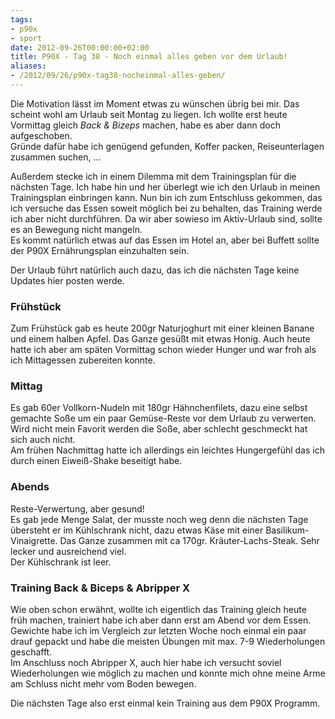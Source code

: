 ```yaml
---
tags:
- p90x
- sport
date: 2012-09-26T00:00:00+02:00
title: P90X - Tag 38 - Noch einmal alles geben vor dem Urlaub!
aliases:
- /2012/09/26/p90x-tag38-nocheinmal-alles-geben/
---
```


Die Motivation lässt im Moment etwas zu wünschen übrig bei mir. Das scheint wohl am Urlaub seit Montag zu liegen. Ich wollte erst heute Vormittag gleich _Back & Bizeps_ machen, habe es aber dann doch aufgeschoben.   
Gründe dafür habe ich genügend gefunden, Koffer packen, Reiseunterlagen zusammen suchen, …

Außerdem stecke ich in einem Dilemma mit dem Trainingsplan für die nächsten Tage. Ich habe hin und her überlegt wie ich den Urlaub in meinen Trainingsplan einbringen kann. Nun bin ich zum Entschluss gekommen, das ich versuche das Essen soweit möglich bei zu behalten, das Training werde ich aber nicht durchführen. Da wir aber sowieso im Aktiv-Urlaub sind, sollte es an Bewegung nicht mangeln.  
Es kommt natürlich etwas auf das Essen im Hotel an, aber bei Buffett sollte der P90X Ernährungsplan einzuhalten sein.

Der Urlaub führt natürlich auch dazu, das ich die nächsten Tage keine Updates hier posten werde.

### Frühstück
Zum Frühstück gab es heute 200gr Naturjoghurt mit einer kleinen Banane und einem halben Apfel. Das Ganze gesüßt mit etwas Honig. Auch heute hatte ich aber am späten Vormittag schon wieder Hunger und war froh als ich Mittagessen zubereiten konnte.

### Mittag
Es gab 60er Vollkorn-Nudeln mit 180gr Hähnchenfilets, dazu eine selbst gemachte Soße um ein paar Gemüse-Reste vor dem Urlaub zu verwerten. Wird nicht mein Favorit werden die Soße, aber schlecht geschmeckt hat sich auch nicht.   
Am frühen Nachmittag hatte ich allerdings ein leichtes Hungergefühl das ich durch einen Eiweiß-Shake beseitigt habe.

### Abends
Reste-Verwertung, aber gesund!   
Es gab jede Menge Salat, der musste noch weg denn die nächsten Tage übersteht er im Kühlschrank nicht, dazu etwas Käse mit einer Basilikum-Vinaigrette. Das Ganze zusammen mit ca 170gr. Kräuter-Lachs-Steak. Sehr lecker und ausreichend viel.   
Der Kühlschrank ist leer.

### Training Back & Biceps & Abripper X
Wie oben schon erwähnt, wollte ich eigentlich das Training gleich heute früh machen, trainiert habe ich aber dann erst am Abend vor dem Essen.   
Gewichte habe ich im Vergleich zur letzten Woche noch einmal ein paar drauf gepackt und habe die meisten Übungen mit max. 7-9 Wiederholungen geschafft.  
Im Anschluss noch Abripper X, auch hier habe ich versucht soviel Wiederholungen wie möglich zu machen und konnte mich ohne meine Arme am Schluss nicht mehr vom Boden bewegen.

Die nächsten Tage also erst einmal kein Training aus dem P90X Programm. 
